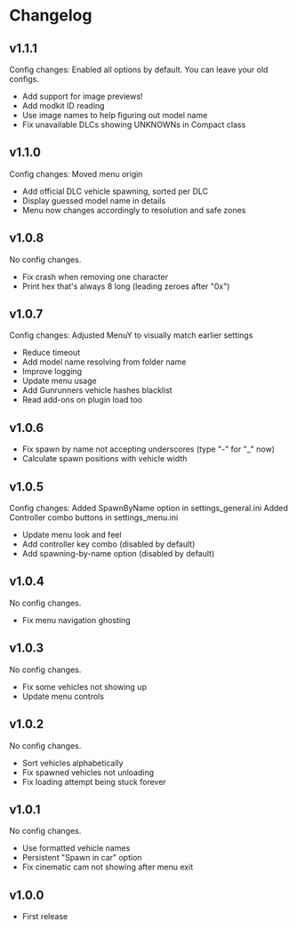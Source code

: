 # Changelog
## v1.1.1
Config changes: Enabled all options by default. You can leave your old configs.

* Add support for image previews!
* Add modkit ID reading
* Use image names to help figuring out model name
* Fix unavailable DLCs showing UNKNOWNs in Compact class

## v1.1.0
Config changes: Moved menu origin

* Add official DLC vehicle spawning, sorted per DLC
* Display guessed model name in details
* Menu now changes accordingly to resolution and safe zones


## v1.0.8
No config changes.  

* Fix crash when removing one character
* Print hex that's always 8 long (leading zeroes after "0x")

## v1.0.7
Config changes: Adjusted MenuY to visually match earlier settings

* Reduce timeout
* Add model name resolving from folder name
* Improve logging
* Update menu usage
* Add Gunrunners vehicle hashes blacklist
* Read add-ons on plugin load too 

## v1.0.6
* Fix spawn by name not accepting underscores (type "-" for "_" now)
* Calculate spawn positions with vehicle width 

## v1.0.5
Config changes:
Added SpawnByName option in settings_general.ini
Added Controller combo buttons in settings_menu.ini

* Update menu look and feel
* Add controller key combo (disabled by default)
* Add spawning-by-name option (disabled by default) 

## v1.0.4
No config changes.

* Fix menu navigation ghosting

## v1.0.3
No config changes.

* Fix some vehicles not showing up
* Update menu controls

## v1.0.2
No config changes.

* Sort vehicles alphabetically
* Fix spawned vehicles not unloading
* Fix loading attempt being stuck forever

## v1.0.1
No config changes.

* Use formatted vehicle names
* Persistent "Spawn in car" option
* Fix cinematic cam not showing after menu exit

## v1.0.0
* First release

